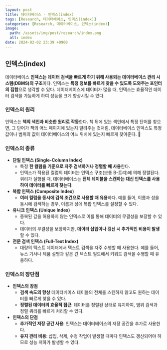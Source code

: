 ```yaml
---
layout: post
title: 데이터베이스 - 인덱스(index)
tags: [Research, 데이터베이스, 인덱스(index)]
categories: [Research, 데이터베이스, 인덱스(index)]
image:
  path: /assets/img/post/research/index.png
  alt: index
date: 2024-02-02 23:39 +0900
---
```


## 인덱스(index)

데이터베이스 **인덱스는 데이터 검색을 빠르게 하기 위해 사용되는 데이터베이스 관리 시스템(DBMS)의 구조**이다. 인덱스는 **특정 정보를 빠르게 찾을 수 있도록 도와주는 포인터의 집합**으로 생각할 수 있다. 데이터베이스에 데이터가 많을 때, 인덱스는 효율적인 데이터 검색을 가능하게 하여 성능을 크게 향상시킬 수 있다.

### 인덱스의 원리

인덱스는 **책의 색인과 비슷한 원리로 작동**한다. 책 뒤에 있는 색인에서 특정 단어를 찾으면, 그 단어가 책의 어느 페이지에 있는지 알려주는 것처럼, 데이터베이스 인덱스도 특정 값이나 범위의 값이 데이터베이스의 어느 위치에 있는지 빠르게 찾아준다. 🫢

### 인덱스의 종류

- **단일 인덱스 (Single-Column Index)**
  - 특정 **한 컬럼을 기준으로 자주 검색하거나 정렬할 때 사용**한다.
  - 인덱스가 적용된 컬럼의 데이터는 인덱스 구조(보통 B-트리)에 의해 정렬된다. 쿼리가 실행될 때, 데이터베이스는 **전체 테이블을 스캔하는 대신 인덱스를 사용하여 데이터를 빠르게 찾는다**.
- **복합 인덱스 (Composite Index)**
  - **여러 컬럼을 동시에 검색 조건으로 사용할 때 유용**하다. 예를 들어, 이름과 성을 동시에 검색하는 경우, 이름과 성에 복합 인덱스를 설정할 수 있다.
- **유니크 인덱스 (Unique Index)**
  - 중복된 값을 허용하지 않는 인덱스로 이를 통해 데이터의 무결성을 보장할 수 있다.
  - 데이터의 무결성을 보장하지만, **데이터 삽입이나 갱신 시 추가적인 비용이 발생**할 수 있다.
- **전문 검색 인덱스 (Full-Text Index)**
  - 대량의 텍스트 데이터에서 텍스트 검색을 자주 수행할 때 사용한다. 예를 들어, 뉴스 기사나 제품 설명과 같은 긴 텍스트 필드에서 키워드 검색을 수행할 때 유용하다.

### 인덱스의 장단점

- **인덱스의 장점**
  - **검색 속도의 향상** 데이터베이스 테이블의 전체를 스캔하지 않고도 원하는 데이터를 빠르게 찾을 수 있다.
  - **정렬된 데이터의 효율적 접근**: 데이터를 정렬된 상태로 유지하여, 범위 검색과 정렬 쿼리를 빠르게 처리할 수 있다.
- **인덱스의 단점**
  - **추가적인 저장 공간 사용**: 인덱스는 데이터베이스의 저장 공간을 추가로 사용한다.
  - **유지 관리 비용**: 삽입, 삭제, 수정 작업이 발생할 때마다 인덱스도 갱신되어야 하므로 성능 저하가 발생할 수 있다.
